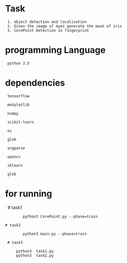# Task
  
 	 1. object detection and localization
  	 2. Given the image of eyes generate the mask of iris
  	 3. CorePoint Detection in fingerprint
  
# programming Language

 	 python 3.5
  
# dependencies

 	 tensorflow

	 matplotlib

	 numpy

	 scikit-learn	
  
  	 os
  
  	 glob
  
  	 argparse
  
 	 opencv
  
  	 sklearn
  
  	 glob
  
# for running 

` 	# task1 

    		python3 CorePoint.py --phase=train 
    
  	# task2
  
    		python3 main.py --phase=train
    
 	 # task3
  
   		 python3  task1.py
   		 python3  task2.py
 

